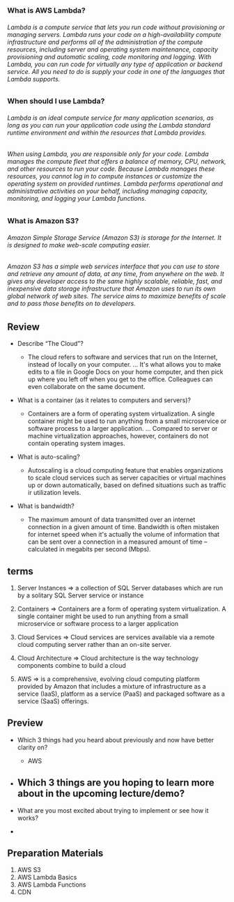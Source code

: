 ### What is AWS Lambda?
 ###### Lambda is a compute service that lets you run code without provisioning or managing servers. Lambda runs your code on a high-availability compute infrastructure and performs all of the administration of the compute resources, including server and operating system maintenance, capacity provisioning and automatic scaling, code monitoring and logging. With Lambda, you can run code for virtually any type of application or backend service. All you need to do is supply your code in one of the languages that Lambda supports.

### When should I use Lambda?

###### Lambda is an ideal compute service for many application scenarios, as long as you can run your application code using the Lambda standard runtime environment and within the resources that Lambda provides.

###### When using Lambda, you are responsible only for your code. Lambda manages the compute fleet that offers a balance of memory, CPU, network, and other resources to run your code. Because Lambda manages these resources, you cannot log in to compute instances or customize the operating system on provided runtimes. Lambda performs operational and administrative activities on your behalf, including managing capacity, monitoring, and logging your Lambda functions.


### What is Amazon S3?

###### Amazon Simple Storage Service (Amazon S3) is storage for the Internet. It is designed to make web-scale computing easier.

###### Amazon S3 has a simple web services interface that you can use to store and retrieve any amount of data, at any time, from anywhere on the web. It gives any developer access to the same highly scalable, reliable, fast, and inexpensive data storage infrastructure that Amazon uses to run its own global network of web sites. The service aims to maximize benefits of scale and to pass those benefits on to developers.



## Review

* Describe “The Cloud”?

  - The cloud refers to software and services that run on the Internet, instead of locally on your computer. ... It's what allows you to make edits to a file in Google Docs on your home computer, and then pick up where you left off when you get to the office. Colleagues can even collaborate on the same document.

* What is a container (as it relates to computers and servers)?

  - Containers are a form of operating system virtualization. A single container might be used to run anything from a small microservice or software process to a larger application. ... Compared to server or machine virtualization approaches, however, containers do not contain operating system images.

* What is auto-scaling?
  - Autoscaling is a cloud computing feature that enables organizations to scale cloud services such as server capacities or virtual machines up or down automatically, based on defined situations such as traffic ir utilization levels.

* What is bandwidth?
  - The maximum amount of data transmitted over an internet connection in a given amount of time. Bandwidth is often mistaken for internet speed when it's actually the volume of information that can be sent over a connection in a measured amount of time – calculated in megabits per second (Mbps).

## terms 

1. Server Instances => a collection of SQL Server databases which are run by a solitary SQL Server service or instance

2. Containers =>  Containers are a form of operating system virtualization. A single container might be used to run anything from a small microservice or software process to a larger application

3. Cloud Services => Cloud services are services available via a remote cloud computing server rather than an on-site server.

4. Cloud Architecture => Cloud architecture is the way technology components combine to build a cloud

5. AWS =>  is a comprehensive, evolving cloud computing platform provided by Amazon that includes a mixture of infrastructure as a service (IaaS), platform as a service (PaaS) and packaged software as a service (SaaS) offerings.


## Preview

* Which 3 things had you heard about previously and now have better clarity on?
  - AWS
* Which 3 things are you hoping to learn more about in the upcoming lecture/demo?
  - 

* What are you most excited about trying to implement or see how it works?
 - 


## Preparation Materials

1. AWS S3
2. AWS Lambda Basics
3. AWS Lambda Functions
4. CDN